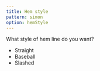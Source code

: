```yaml
---
title: Hem style
pattern: simon
option: hemStyle
---
```


What style of hem line do you want?

- Straight
- Baseball
- Slashed
